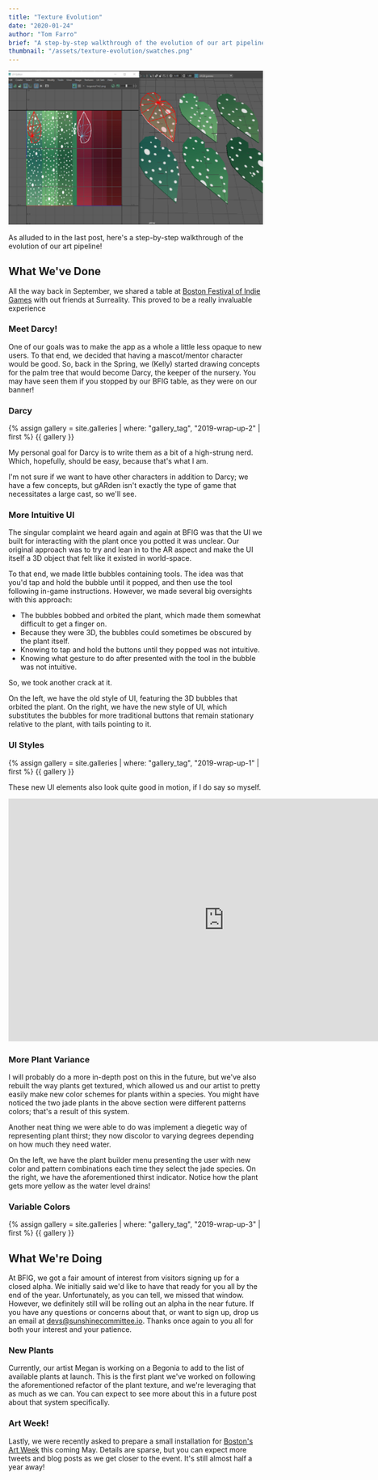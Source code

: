```yaml
---
title: "Texture Evolution"
date: "2020-01-24"
author: "Tom Farro"
brief: "A step-by-step walkthrough of the evolution of our art pipeline."
thumbnail: "/assets/texture-evolution/swatches.png"
---
```

 
![swatches](../assets/texture-evolution/swatches.png)
 
As alluded to in the last post, here's a step-by-step walkthrough of the evolution of our art pipeline!
 
<!--more-->
 
## What We've Done
 
All the way back in September, we shared a table at [Boston Festival of Indie Games][bfig] with out friends at Surreality. This proved to be a really invaluable experience
 
 
### Meet Darcy!
 
One of our goals was to make the app as a whole a little less opaque to new users. To that end, we decided that having a mascot/mentor character would be good. So, back in the Spring, we (Kelly) started drawing concepts for the palm tree that would become Darcy, the keeper of the nursery. You may have seen them if you stopped by our BFIG table, as they were on our banner!
 
<div>
 <h3 id="gallery">Darcy</h3>
 {% assign gallery = site.galleries | where: "gallery_tag", "2019-wrap-up-2" | first %}
 {{ gallery }}
</div>
 
My personal goal for Darcy is to write them as a bit of a high-strung nerd. Which, hopefully, should be easy, because that's what I am.
 
I'm not sure if we want to have other characters in addition to Darcy; we have a few concepts, but gARden isn't exactly the type of game that necessitates a large cast, so we'll see.
 
### More Intuitive UI
 
The singular complaint we heard again and again at BFIG was that the UI we built for interacting with the plant once you potted it was unclear. Our original approach was to try and lean in to the AR aspect and make the UI itself a 3D object that felt like it existed in world-space.
 
To that end, we made little bubbles containing tools. The idea was that you'd tap and hold the bubble until it popped, and then use the tool following in-game instructions. However, we made several big oversights with this approach:
 
<ul>
   <li>The bubbles bobbed and orbited the plant, which made them somewhat difficult to get a finger on.</li>
   <li>Because they were 3D, the bubbles could sometimes be obscured by the plant itself.</li>
   <li>Knowing to tap and hold the buttons until they popped was not intuitive.</li>
   <li>Knowing what gesture to do after presented with the tool in the bubble was not intuitive.</li>
</ul>
 
So, we took another crack at it.
 
On the left, we have the old style of UI, featuring the 3D bubbles that orbited the plant. On the right, we have the new style of UI, which substitutes the bubbles for more traditional buttons that remain stationary relative to the plant, with tails pointing to it.
 
<div>
 <h3 id="gallery">UI Styles</h3>
 {% assign gallery = site.galleries | where: "gallery_tag", "2019-wrap-up-1" | first %}
 {{ gallery }}
</div>
 
These new UI elements also look quite good in motion, if I do say so myself.
 
<div class="video-container">
<iframe width="853" height="480" src="https://www.youtube.com/embed/4ahqIZz7spc" frameborder="0" allowfullscreen>
</iframe>
</div>
 
### More Plant Variance
 
I will probably do a more in-depth post on this in the future, but we've also rebuilt the way plants get textured, which allowed us and our artist to pretty easily make new color schemes for plants within a species. You might have noticed the two jade plants in the above section were different patterns colors; that's a result of this system.
 
Another neat thing we were able to do was implement a diegetic way of representing plant thirst; they now discolor to varying degrees depending on how much they need water.
 
On the left, we have the plant builder menu presenting the user with new color and pattern combinations each time they select the jade species. On the right, we have the aforementioned thirst indicator. Notice how the plant gets more yellow as the water level drains!
 
<div>
 <h3 id="gallery">Variable Colors</h3>
 {% assign gallery = site.galleries | where: "gallery_tag", "2019-wrap-up-3" | first %}
 {{ gallery }}
</div>
 
## What We're Doing
 
At BFIG, we got a fair amount of interest from visitors signing up for a closed alpha. We initially said we'd like to have that ready for you all by the end of the year. Unfortunately, as you can tell, we missed that window. However, we definitely still will be rolling out an alpha in the near future. If you have any questions or concerns about that, or want to sign up, drop us an email at <a target="_blank" href="mailto:devs@sunshinecommittee.io">devs@sunshinecommittee.io</a>. Thanks once again to you all for both your interest and your patience.
 
### New Plants
 
Currently, our artist Megan is working on a Begonia to add to the list of available plants at launch. This is the first plant we've worked on following the aforementioned refactor of the plant texture, and we're leveraging that as much as we can. You can expect to see more about this in a future post about that system specifically.
 
### Art Week!
 
Lastly, we were recently asked to prepare a small installation for [Boston's Art Week][artweek] this coming May. Details are sparse, but you can expect more tweets and blog posts as we get closer to the event. It's still almost half a year away!
 
[artweek]: http://www.artweekma.org/
 
[garden]: ../games/garden
 
[bfig]: https://www.bostonfig.com/
 

